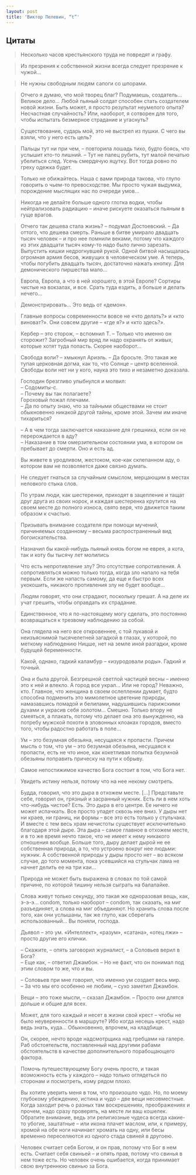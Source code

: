 ```yaml
---
layout: post
title: 'Виктор Пелевин, “t”'
---
```


## Цитаты

>Несколько часов крестьянского труда не повредят и графу.

>Из презрения к собственной жизни всегда следует презрение к чужой…

>Не нужны свободным людям сапоги со шпорами.

>Отчего я думаю, что мой творец благ? Подумаешь, создатель… Великое дело… Любой пьяный солдат способен стать создателем новой жизни. Быть может, я просто результат неумелого опыта? Несчастная случайность? Или, наоборот, я сотворен для того, чтобы испытать безмерное страдание и угаснуть?

>Существование, сударь мой, это не выстрел из пушки. С чего вы взяли, что у него есть цель?

>Пальцы тут ни при чем, – повторила лошадь тихо, будто боясь, что услышит кто-то лишний. – Тут не палец рубить, тут малой печатью убелиться след. Усечь смердячую яцутку. Вот тогда ровно по греху одежка будет.

>Только не обижайтесь. Наша с вами природа такова, что глупо говорить о чьем-то превосходстве. Мы просто чужая выдумка, порождение мыслящих нас по очереди умов…

>Никогда не делайте больше одного глотка водки, чтобы нейтрализовать радиацию – иначе рискуете оказаться пьяным в гуще врагов.

>Отчего так дешева стала жизнь? – подумал Достоевский. – Да оттого, что дешева смерть. Раньше в битве умирало двадцать тысяч человек – и про нее помнили веками, потому что каждого из этих двадцати тысяч кому-то надо было лично зарезать. Выпустить кишки недрогнувшей рукой. Одной битвой насыщалась огромная армия бесов, живущих в человеческом уме. А теперь, чтобы погубить двадцать тысяч, достаточно нажать кнопку. Для демонического пиршества мало…

>Европа, Европа, а что в ней хорошего, в этой Европе? Сортиры чистые на вокзалах, и все. Срать туда ездить, а больше и делать нечего…

>Демонстрировать… Это ведь от «демон».

>Главные вопросы современности вовсе не «что делать?» и «кто виноват?». Они совсем другие – «где я?» и «кто здесь?».

>Кербер – это сторож, – вспомнил Т. – Только что именно он сторожит? Загробный мир вряд ли надо охранять от живых, которые хотят туда попасть. Скорее наоборот…

>Свобода воли? – хмыкнул Ариэль. – Да бросьте. Это такая же тупая церковная догма, как то, что Солнце – центр вселенной. Свободы воли нет ни у кого, наука это тихо и незаметно доказала.

>Господин брезгливо улыбнулся и молвил:  
>– Содомиты-с.  
>– Почему вы так полагаете?  
>Гороховый пожал плечами.  
>– Да по опыту знаю, что за тайными обществами не стоит обыкновенно никакой другой тайны, кроме этой. Зачем им иначе тихариться?

>– А в чем тогда заключается наказание для грешника, если он не перерождается в аду?  
>– Наказание в том омерзительном состоянии ума, в котором он пребывает до смерти. Оно и есть ад.  

>Вы живете в уродливом, жестоком, кое-как склепанном аду, о котором вам не позволяется даже связно думать.

>Не следует гнаться за случайным смыслом, мерцающим в местах неловкого стыка слов.

>По утрам люди, как шестеренки, приходят в зацепление и тащат друг друга из своих норок, и каждая шестеренка крутится на своем месте до полного износа, свято веря, что движется таким образом к счастью.

>Призывать внимание создателя при помощи мучений, причиняемых созданному – весьма распространенный вид богоискательства.

>Назначил бы какой-нибудь пьяный князь богом не еврея, а кота, так и коту бы тысячу лет молились

>Что есть непротивление злу? Это отсутствие сопротивления. А сопротивляться можно только тогда, когда зло напало на тебя первым. Если же напасть самому, да еще и быстро всех укокошить, никакого противления злу не будет вообще…

>Людям говорят, что они страдают, поскольку грешат. А на деле их учат грешить, чтобы оправдать их страдание.

>Единственное, что я по-настоящему могу сделать, это постоянно возвращаться к трезвому наблюдению за собой.

>Она глядела на него все откровеннее, с той лукавой и неизъяснимой тысячелетней загадкой в глазах, у которой, по меткому наблюдению Ницше, нет на земле иной разгадки, кроме будущей беременности.

>Какой, однако, гадкий каламбур – «изуродовали роды». Гадкий и точный.

>Она и была другой. Безгрешной светлой частицей весны – именно это к ней и влекло. А город все украл… Или не город? Неважно, кто. Главное, что женщина в своем ослеплении думает, будто способна подменить это мимолетное цветение природы, намазавшись помадой и белилами, надушившись парижскими духами и украсив себя золотом… Смешно. Только впору не смеяться, а плакать, потому что делает она это вынужденно, на потребу мужской похоти в зловонных клоаках городов, вместо того, чтобы радостно работать в поле…

>Ум – это безумная обезьяна, несущаяся к пропасти. Причем мысль о том, что ум – это безумная обезьяна, несущаяся к пропасти, есть не что иное, как кокетливая попытка безумной обезьяны поправить прическу на пути к обрыву.

>Самое непостижимое качество Бога состоит в том, что Бога нет.

>Увидеть истину нельзя, потому что на нее некому смотреть.

>Будда, говорил, что это дыра в отхожем месте. [...] Представьте себе, говорил он, грязный и засранный нужник. Есть ли в нем хоть что-нибудь чистое? Есть. Это дыра в его центре. Ее ничего не может испачкать. Все просто упадет сквозь нее вниз. У дыры нет ни краев, ни границ, ни формы – все это есть только у стульчака. И вместе с тем весь храм нечистоты существует исключительно благодаря этой дыре. Эта дыра – самое главное в отхожем месте, и в то же время нечто такое, что не имеет к нему никакого отношения вообще. Больше того, дыру делает дырой не ее собственная природа, а то, что устроено вокруг нее людьми: нужник. А собственной природы у дыры просто нет – во всяком случае, до того момента, пока усевшийся на стульчак лама не начнет делить ее на три каи…

>Природа не может быть выражена в словах по той самой причине, по которой тишину нельзя сыграть на балалайке.

>Слова живут только секунду, это такая же одноразовая вещь, как, э-э-э… condom, только наоборот – condom, так сказать, на миг разъединяет, а слова на миг объединяют. Но хранить слова после того, как они услышаны, так же глупо, как сберегать использованный… Вы поняли, господа.

>Дьявол – это ум. «Интеллект», «разум», «сатана», «отец лжи» – просто другие его клички.

>– Скажите, – опять заговорил журналист, – а Соловьев верил в Бога?  
>– Еще как, – ответил Джамбон. – Но не факт, что он понимал под этим словом то же, что и вы.  

>– Соловьев при мне говорил, что именно ум создает весь мир.  
>– За что мы его особенно не любим, – сухо заметил Джамбон.  

>Вещи – это тоже мысли, – сказал Джамбон. – Просто они длятся дольше и общие для всех.

>Может, для того каждый и несет в жизни свой крест – чтобы не было неуверенности в маршруте? Ибо когда несешь крест, надо ведь знать, куда… Обыкновенно, впрочем, на кладбище.

>Он, скорее, нечто вроде надсмотрщика над гребцами на галере. Раб обстоятельств, поставленный над другими рабами обстоятельств в качестве дополнительного порабощающего фактора.

>Помочь путешествующему Богу очень просто, и такая возможность есть у каждого – надо только оглядеться по сторонам и посмотреть, кому рядом плохо.

>Вы хотите уверить меня в том, что произошло чудо. Но, по моему глубокому убеждению, истина и чудо – две вещи несовместные. Когда заходит речь о разных там воскрешениях, преображениях и прочем, надо сразу проверять, на месте ли ваш кошелек. Обратите внимание, ведь эти религиозные чудеса всегда какие-то убогие, заштатные – или икона плачет маслом, или, к примеру, хромой на обе ноги начинает хромать на одну, или бесы временно переселяются из одного стада свиней в другоею.

>Человек считает себя Богом, и он прав, потому что Бог в нем есть. Считает себя свиньей – и опять прав, потому что свинья в нем тоже есть. Но человек очень ошибается, когда принимает свою внутреннюю свинью за Бога.
